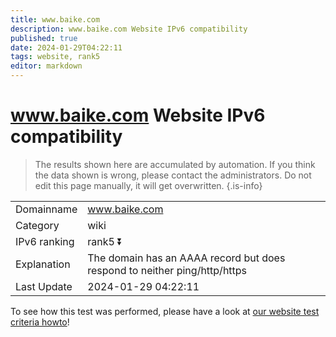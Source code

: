 ```yaml
---
title: www.baike.com
description: www.baike.com Website IPv6 compatibility
published: true
date: 2024-01-29T04:22:11
tags: website, rank5
editor: markdown
---
```


# www.baike.com Website IPv6 compatibility

> The results shown here are accumulated by automation. If you think the data shown is wrong, please contact the administrators. 
> Do not edit this page manually, it will get overwritten.
{.is-info}


|   |   |
| - | - |
| Domainname | www.baike.com
| Category | wiki |
| IPv6 ranking | rank5 :arrow_double_down: |
| Explanation | The domain has an AAAA record but does respond to neither ping/http/https |
| Last Update | 2024-01-29 04:22:11 |

To see how this test was performed, please have a look at [our website test criteria howto](/howto/testcriteria/website)!

